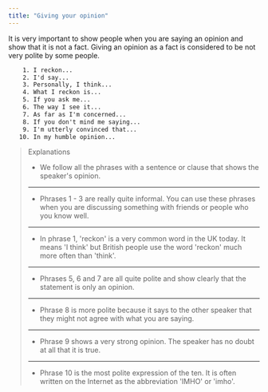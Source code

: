 ```yaml
---
title: "Giving your opinion"
---
```


It is very important to show people when you are saying an opinion and show that it is not a fact. Giving an opinion as a fact is considered to be not very polite by some people.

```txt
    1. I reckon...
    2. I'd say...
    3. Personally, I think...
    4. What I reckon is...
    5. If you ask me...
    6. The way I see it...
    7. As far as I'm concerned...
    8. If you don't mind me saying...
    9. I'm utterly convinced that...
   10. In my humble opinion...
```

> Explanations
>
> - We follow all the phrases with a sentence or clause that shows the speaker's opinion.
>
> ---
>
> - Phrases 1 - 3 are really quite informal. You can use these phrases when you are discussing something with friends or people who you know well.
>
> ---
>
> - In phrase 1, 'reckon' is a very common word in the UK today. It means 'I think' but British people use the word 'reckon' much more often than 'think'.
>
> ---
>
> - Phrases 5, 6 and 7 are all quite polite and show clearly that the statement is only an opinion.
>
> ---
>
> - Phrase 8 is more polite because it says to the other speaker that they might not agree with what you are saying.
>
> ---
>
> - Phrase 9 shows a very strong opinion. The speaker has no doubt at all that it is true.
>
> ---
>
> - Phrase 10 is the most polite expression of the ten. It is often written on the Internet as the abbreviation 'IMHO' or 'imho'.
